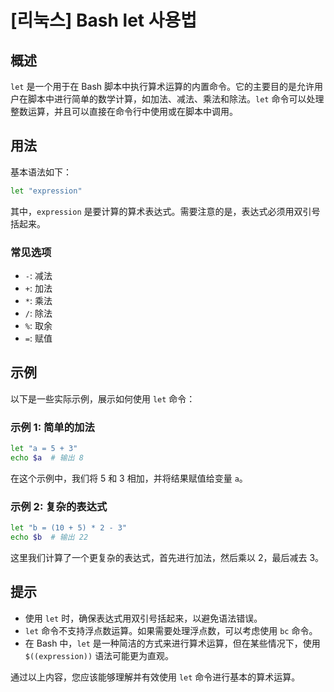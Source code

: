 # [리눅스] Bash let 사용법

## 概述
`let` 是一个用于在 Bash 脚本中执行算术运算的内置命令。它的主要目的是允许用户在脚本中进行简单的数学计算，如加法、减法、乘法和除法。`let` 命令可以处理整数运算，并且可以直接在命令行中使用或在脚本中调用。

## 用法
基本语法如下：
```bash
let "expression"
```
其中，`expression` 是要计算的算术表达式。需要注意的是，表达式必须用双引号括起来。

### 常见选项
- `-`: 减法
- `+`: 加法
- `*`: 乘法
- `/`: 除法
- `%`: 取余
- `=`: 赋值

## 示例
以下是一些实际示例，展示如何使用 `let` 命令：

### 示例 1: 简单的加法
```bash
let "a = 5 + 3"
echo $a  # 输出 8
```
在这个示例中，我们将 5 和 3 相加，并将结果赋值给变量 `a`。

### 示例 2: 复杂的表达式
```bash
let "b = (10 + 5) * 2 - 3"
echo $b  # 输出 22
```
这里我们计算了一个更复杂的表达式，首先进行加法，然后乘以 2，最后减去 3。

## 提示
- 使用 `let` 时，确保表达式用双引号括起来，以避免语法错误。
- `let` 命令不支持浮点数运算。如果需要处理浮点数，可以考虑使用 `bc` 命令。
- 在 Bash 中，`let` 是一种简洁的方式来进行算术运算，但在某些情况下，使用 `$((expression))` 语法可能更为直观。

通过以上内容，您应该能够理解并有效使用 `let` 命令进行基本的算术运算。